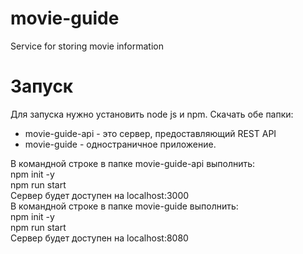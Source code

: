 # movie-guide
Service for storing movie information

# Запуск
Для запуска нужно установить node js и npm.
Скачать обе папки:
<ul>
  <li>movie-guide-api - это сервер, предоставляющий REST API</li>
  <li>movie-guide - одностраничное приложение.</li>
</ul>
<div>
  В командной строке в папке movie-guide-api выполнить:<br/>
  npm init -y <br/>
  npm run start <br/>
  Сервер будет доступен на localhost:3000
</div>
<div>
  В командной строке в папке movie-guide выполнить:<br/>
  npm init -y <br/>
  npm run start <br/>
  Сервер будет доступен на localhost:8080
</div>
